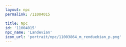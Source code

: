 ```yaml
---
layout: npc
permalink: /11004015

title: Npc
id: '11004015'
npc_name: 'Landevian'
icon_url: 'portrait/npc/11003864_m_renduebian_p.png'
---
```

